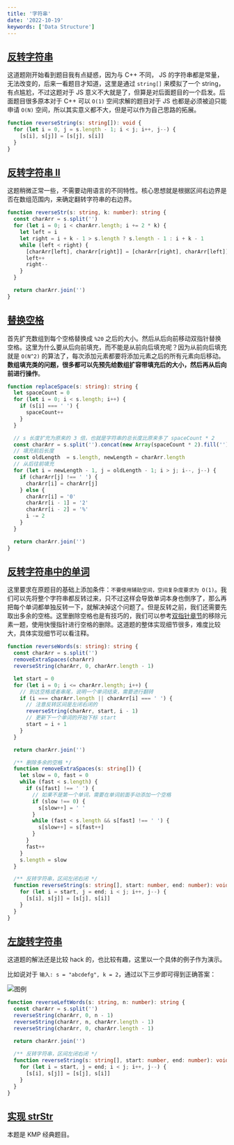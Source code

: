 ```yaml
---
title: '字符串'
date: '2022-10-19'
keywords: ['Data Structure']
---
```


## [反转字符串](https://leetcode.cn/problems/reverse-string/)

这道题刚开始看到题目我有点疑惑，因为与 C++ 不同， JS 的字符串都是常量，无法改变的，后来一看题目才知道，这里是通过 `string[]` 来模拟了一个 string，有点尴尬，不过这题对于 JS 意义不大就是了，但算是对后面题目的一个启发。后面题目很多原本对于 C++ 可以 `O(1)` 空间求解的题目对于 JS 也都是必须被迫只能申请 `O(N)` 空间，所以其实意义都不大，但是可以作为自己思路的拓展。

```ts
function reverseString(s: string[]): void {
  for (let i = 0, j = s.length - 1; i < j; i++, j--) {
    [s[i], s[j]] = [s[j], s[i]]
  }
}
```

## [反转字符串 II](https://leetcode.cn/problems/reverse-string-ii/)

这题稍微正常一些，不需要动用语言的不同特性。核心思想就是根据区间右边界是否在数组范围内，来确定翻转字符串的右边界。

```ts
function reverseStr(s: string, k: number): string {
  const charArr = s.split('')
  for (let i = 0; i < charArr.length; i += 2 * k) {
    let left = i
    let right = i + k - 1 > s.length ? s.length - 1 : i + k - 1
    while (left < right) {
      [charArr[left], charArr[right]] = [charArr[right], charArr[left]]
      left++
      right--
    }
  }

  return charArr.join('')
}
```

## [替换空格](https://leetcode.cn/problems/ti-huan-kong-ge-lcof/)

首先扩充数组到每个空格替换成 `%20` 之后的大小。然后从后向前移动双指针替换空格。这里为什么要从后向前填充，而不能是从前向后填充呢？因为从前向后填充就是 `O(N^2)` 的算法了，每次添加元素都要将添加元素之后的所有元素向后移动。**数组填充类的问题，很多都可以先预先给数组扩容带填充后的大小，然后再从后向前进行操作**。

```ts
function replaceSpace(s: string): string {
  let spaceCount = 0
  for (let i = 0; i < s.length; i++) {
    if (s[i] === ' ') {
      spaceCount++
    }
  }

  // s 长度扩充为原来的 3 倍，也就是字符串的总长度比原来多了 spaceCount * 2
  const charArr = s.split('').concat(new Array(spaceCount * 2).fill(''))
  // 填充前后长度
  const oldLength  = s.length, newLength = charArr.length
  // 从后往前填充
  for (let i = newLength - 1, j = oldLength - 1; i > j; i--, j--) {
    if (charArr[j] !== ' ') {
      charArr[i] = charArr[j]
    } else {
      charArr[i] = '0'
      charArr[i - 1] = '2'
      charArr[i - 2] = '%'
      i -= 2
    }
  }

  return charArr.join('')
}
```

## [反转字符串中的单词](https://leetcode.cn/problems/reverse-words-in-a-string/)

这里要求在原题目的基础上添加条件：`不要使用辅助空间，空间复杂度要求为 O(1)`。我们可以先将整个字符串都反转过来，只不过这样会导致单词本身也倒序了，那么再把每个单词都单独反转一下，就解决掉这个问题了。但是反转之前，我们还需要先取出多余的空格。这里删除空格也是有技巧的，我们可以参考[双指针章节](https://yunhan.fun/notes/two-pointers)的移除元素一题，使用快慢指针进行空格的删除。这道题的整体实现细节很多，难度比较大，具体实现细节可以看注释。

```ts
function reverseWords(s: string): string {
  const charArr = s.split('')
  removeExtraSpaces(charArr)
  reverseString(charArr, 0, charArr.length - 1)

  let start = 0
  for (let i = 0; i <= charArr.length; i++) {
    // 到达空格或者串尾，说明一个单词结束，需要进行翻转
    if (i === charArr.length || charArr[i] === ' ') { 
      // 注意反转区间是左闭右闭的
      reverseString(charArr, start, i - 1)
      // 更新下一个单词的开始下标 start
      start = i + 1
    }
  }

  return charArr.join('')

  /** 删除多余的空格 */
  function removeExtraSpaces(s: string[]) {
    let slow = 0, fast = 0
    while (fast < s.length) {
      if (s[fast] !== ' ') {
        // 如果不是第一个单词，需要在单词前面手动添加一个空格
        if (slow !== 0) {
          s[slow++] = ' '
        } 
        while (fast < s.length && s[fast] !== ' ') {
          s[slow++] = s[fast++]
        }
      }
      fast++
    }
    s.length = slow
  }

  /** 反转字符串，区间左闭右闭 */
  function reverseString(s: string[], start: number, end: number): void {
    for (let i = start, j = end; i < j; i++, j--) {
      [s[i], s[j]] = [s[j], s[i]]
    }
  }
}
```

## [左旋转字符串](https://leetcode.cn/problems/zuo-xuan-zhuan-zi-fu-chuan-lcof/)

这道题的解法还是比较 hack 的，也比较有趣，这里以一个具体的例子作为演示。

比如说对于 `输入: s = "abcdefg", k = 2`，通过以下三步即可得到正确答案：

![图例](zuo-xuan-zhuan-zi-fu-chuan.png)

```ts
function reverseLeftWords(s: string, n: number): string {
  const charArr = s.split('')
  reverseString(charArr, 0, n - 1)
  reverseString(charArr, n, charArr.length - 1)
  reverseString(charArr, 0, charArr.length - 1)

  return charArr.join('')
  
  /** 反转字符串，区间左闭右闭 */
  function reverseString(s: string[], start: number, end: number): void {
    for (let i = start, j = end; i < j; i++, j--) {
      [s[i], s[j]] = [s[j], s[i]]
    }
  }
}
```

## [实现 strStr](https://leetcode.cn/problems/find-the-index-of-the-first-occurrence-in-a-string/)

本题是 KMP 经典题目。

